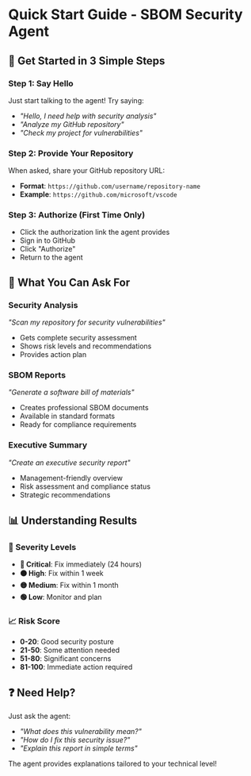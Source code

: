 # Quick Start Guide - SBOM Security Agent

## 🚀 Get Started in 3 Simple Steps

### Step 1: Say Hello
Just start talking to the agent! Try saying:
- *"Hello, I need help with security analysis"*
- *"Analyze my GitHub repository"*
- *"Check my project for vulnerabilities"*

### Step 2: Provide Your Repository
When asked, share your GitHub repository URL:
- **Format**: `https://github.com/username/repository-name`
- **Example**: `https://github.com/microsoft/vscode`

### Step 3: Authorize (First Time Only)
- Click the authorization link the agent provides
- Sign in to GitHub
- Click "Authorize" 
- Return to the agent

## 🎯 What You Can Ask For

### Security Analysis
*"Scan my repository for security vulnerabilities"*
- Gets complete security assessment
- Shows risk levels and recommendations
- Provides action plan

### SBOM Reports  
*"Generate a software bill of materials"*
- Creates professional SBOM documents
- Available in standard formats
- Ready for compliance requirements

### Executive Summary
*"Create an executive security report"*
- Management-friendly overview
- Risk assessment and compliance status
- Strategic recommendations

## 📊 Understanding Results

### 🚨 Severity Levels
- **🔴 Critical**: Fix immediately (24 hours)
- **🟠 High**: Fix within 1 week  
- **🟡 Medium**: Fix within 1 month
- **🟢 Low**: Monitor and plan

### 📈 Risk Score
- **0-20**: Good security posture
- **21-50**: Some attention needed
- **51-80**: Significant concerns
- **81-100**: Immediate action required

## ❓ Need Help?
Just ask the agent:
- *"What does this vulnerability mean?"*
- *"How do I fix this security issue?"*
- *"Explain this report in simple terms"*

The agent provides explanations tailored to your technical level!